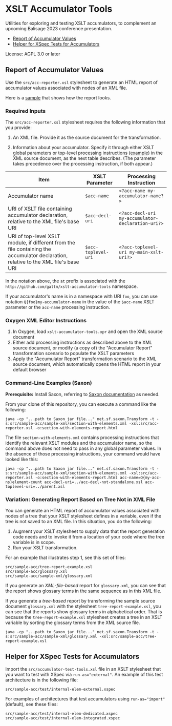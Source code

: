 # XSLT Accumulator Tools

Utilities for exploring and testing XSLT accumulators, to complement an upcoming Balisage 2023 conference presentation.

- [Report of Accumulator Values](#report-of-accumulator-values)
- [Helper for XSpec Tests for Accumulators](#helper-for-xspec-tests-for-accumulators)

License: AGPL 3.0 or later

## Report of Accumulator Values
Use the `src/acc-reporter.xsl` stylesheet to generate an HTML report of accumulator values associated with nodes of an XML file.

Here is a [sample](https://htmlpreview.github.io/?https://github.com/galtm/xslt-accumulator-tools/blob/main/src/sample-acc/sample-xml/acc-report/word-count-sample-acc-report.html) that shows how the report looks.

### Required Inputs
The `src/acc-reporter.xsl` stylesheet requires the following information that you provide:

1. An XML file. Provide it as the source document for the transformation.

1. Information about your accumulator. Specify it through either XSLT global parameters or top-level processing instructions ([example](https://github.com/galtm/xslt-accumulator-tools/blob/6784904baeb7c4b45242020284a67ee2f7215e1b/sample-acc/sample-xml/section-with-elements.xml#L2-4)) in the XML source document, as the next table describes. (The parameter takes precedence over the processing instruction, if both appear.)


| Item | XSLT Parameter | Processing Instruction  |
|---|---|---|
| Accumulator name  | `$acc-name`  |  `<?acc-name my-accumulator-name?>` |
| URI of XSLT file containing accumulator declaration, relative to the XML file's base URI  | `$acc-decl-uri` | `<?acc-decl-uri my-accumulator-declaration-uri?>` |
| URI of top-level XSLT module, if different from the file containing the accumulator declaration, relative to the XML file's base URI | `$acc-toplevel-uri` | `<?acc-toplevel-uri my-main-xslt-uri?>`  |


In the notation above, the `at` prefix is associated with the `http://github.com/galtm/xslt-accumulator-tools` namespace.

If your accumulator's name is in a namespace with URI `foo`, you can use notation `Q{foo}my-accumulator-name` in the value of the `$acc-name` XSLT parameter or the `acc-name` processing instruction.

### Oxygen XML Editor Instructions

1. In Oxygen, load `xslt-accumulator-tools.xpr` and open the XML source document
1. Either add processing instructions as described above to the XML source document, or modify (a copy of) the "Accumulator Report" transformation scenario to populate the XSLT parameters 
1. Apply the "Accumulator Report" transformation scenario to the XML source document, which automatically opens the HTML report in your default browser 

### Command-Line Examples (Saxon)
**Prerequisite:** Install Saxon, referring to [Saxon documentation](https://saxonica.com/documentation12/index.html#!about/gettingstarted/gettingstartedjava) as needed.

From your clone of this repository, you can execute a command like the following:

`java -cp "...path to Saxon jar file..." net.sf.saxon.Transform -t -s:src/sample-acc/sample-xml/section-with-elements.xml -xsl:src/acc-reporter.xsl -o:section-with-elements-report.html`

The file `section-with-elements.xml` contains processing instructions that identify the relevant XSLT modules and the accumulator name, so the command above does not need to pass in any global parameter values. In the absence of those processing instructions, your command would have looked like this:

`java -cp "...path to Saxon jar file..." net.sf.saxon.Transform -t -s:src/sample-acc/sample-xml/section-with-elements.xml -xsl:src/acc-reporter.xsl -o:section-with-elements-report.html acc-name=Q{my-acc-ns}element-count acc-decl-uri=../acc-decl-not-standalone.xsl acc-toplevel-uri=../parent.xsl`

### Variation: Generating Report Based on Tree Not in XML File
You can generate an HTML report of accumulator values associated with nodes of a tree that your XSLT stylesheet defines in a variable, even if the tree is not saved to an XML file. In this situation, you do the following:

1. Augment your XSLT stylesheet to supply data that the report generation code needs and to invoke it from a location of your code where the tree variable is in scope.
1. Run your XSLT transformation.

For an example that illustrates step 1, see this set of files:
```
src/sample-acc/tree-report-example.xsl
src/sample-acc/glossary.xsl
src/sample-acc/sample-xml/glossary.xml
```

If you generate an *XML-file-based* report for `glossary.xml`, you can see that the report shows glossary terms in the same sequence as in this XML file.

If you generate a *tree-based* report by transforming the sample source document `glossary.xml` with the stylesheet `tree-report-example.xsl`, you can see that the reports show glossary terms in alphabetical order. That is because the `tree-report-example.xsl` stylesheet creates a tree in an XSLT variable by sorting the glossary terms from the XML source file.

`java -cp "...path to Saxon jar file..." net.sf.saxon.Transform -t -s:src/sample-acc/sample-xml/glossary.xml -xsl:src/sample-acc/tree-report-example.xsl`

## Helper for XSpec Tests for Accumulators
Import the `src/accumulator-test-tools.xsl` file in an XSLT stylesheet that you want to test with XSpec via `run-as="external"`. An example of this test architecture is in the following file:
```
src/sample-acc/test/internal-elem-external.xspec
```

For examples of architectures that test accumulators using `run-as="import"` (default), see these files:
```
src/sample-acc/test/internal-elem-dedicated.xspec
src/sample-acc/test/internal-elem-integrated.xspec
```
